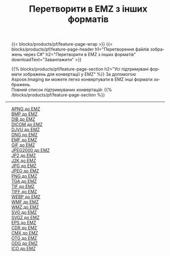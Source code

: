 ﻿---
title: Перетворити в EMZ з інших форматів 
weight: 3920
url: /uk/net/conversion/to/emz 
lang: uk
langdirlevel: 2
locales: zh-hans,ja,it,ru,de,es,fr,nl,id,lt,pl,pt,vi,tr,ko,zh-hant,ar,hi,th,sv,cs,uk,he
description: За допомогою Aspose.Imaging ви можете легко конвертувати в EMZ інші формати
---

{{< blocks/products/pf/feature-page-wrap >}}
{{< blocks/products/pf/feature-page-header h1="Перетворення файлів зображень через C#" h2="Перетворити в EMZ з інших форматів" downloadText="Завантажити" >}}


{{% blocks/products/pf/feature-page-section  h2="Усі підтримувані формати зображень для конвертації у EMZ" %}}
За допомогою Aspose.Imaging ви можете легко конвертувати в EMZ інші формати зображень.
<br/>
Повний список підтримуваних конвертацій:
{{% /blocks/products/pf/feature-page-section %}}
<div class="container-fluid productfamilypage bg-gray">
    <div class="convertypes bg-gray agp-content section">
        <div class="container">
		<hr style="margin-left:-20px;"/>
		<div class="row other-converters">
		    <div class='col-md-2 other-converter remove-lp remove-rp'><a href="/imaging/uk/net/conversion/apng-to-emz" >APNG до EMZ</a></div>
<div class='col-md-2 other-converter remove-lp remove-rp'><a href="/imaging/uk/net/conversion/bmp-to-emz" >BMP до EMZ</a></div>
<div class='col-md-2 other-converter remove-lp remove-rp'><a href="/imaging/uk/net/conversion/dib-to-emz" >DIB до EMZ</a></div>
<div class='col-md-2 other-converter remove-lp remove-rp'><a href="/imaging/uk/net/conversion/dicom-to-emz" >DICOM до EMZ</a></div>
<div class='col-md-2 other-converter remove-lp remove-rp'><a href="/imaging/uk/net/conversion/djvu-to-emz" >DJVU до EMZ</a></div>
<div class='col-md-2 other-converter remove-lp remove-rp'><a href="/imaging/uk/net/conversion/dng-to-emz" >DNG до EMZ</a></div>
<div class='col-md-2 other-converter remove-lp remove-rp'><a href="/imaging/uk/net/conversion/emf-to-emz" >EMF до EMZ</a></div>
<div class='col-md-2 other-converter remove-lp remove-rp'><a href="/imaging/uk/net/conversion/gif-to-emz" >GIF до EMZ</a></div>
<div class='col-md-2 other-converter remove-lp remove-rp'><a href="/imaging/uk/net/conversion/jpeg2000-to-emz" >JPEG2000 до EMZ</a></div>
<div class='col-md-2 other-converter remove-lp remove-rp'><a href="/imaging/uk/net/conversion/jp2-to-emz" >JP2 до EMZ</a></div>
<div class='col-md-2 other-converter remove-lp remove-rp'><a href="/imaging/uk/net/conversion/j2k-to-emz" >J2K до EMZ</a></div>
<div class='col-md-2 other-converter remove-lp remove-rp'><a href="/imaging/uk/net/conversion/jpg-to-emz" >JPG до EMZ</a></div>
<div class='col-md-2 other-converter remove-lp remove-rp'><a href="/imaging/uk/net/conversion/jpeg-to-emz" >JPEG до EMZ</a></div>
<div class='col-md-2 other-converter remove-lp remove-rp'><a href="/imaging/uk/net/conversion/png-to-emz" >PNG до EMZ</a></div>
<div class='col-md-2 other-converter remove-lp remove-rp'><a href="/imaging/uk/net/conversion/tga-to-emz" >TGA до EMZ</a></div>
<div class='col-md-2 other-converter remove-lp remove-rp'><a href="/imaging/uk/net/conversion/tif-to-emz" >TIF до EMZ</a></div>
<div class='col-md-2 other-converter remove-lp remove-rp'><a href="/imaging/uk/net/conversion/tiff-to-emz" >TIFF до EMZ</a></div>
<div class='col-md-2 other-converter remove-lp remove-rp'><a href="/imaging/uk/net/conversion/webp-to-emz" >WEBP до EMZ</a></div>
<div class='col-md-2 other-converter remove-lp remove-rp'><a href="/imaging/uk/net/conversion/wmf-to-emz" >WMF до EMZ</a></div>
<div class='col-md-2 other-converter remove-lp remove-rp'><a href="/imaging/uk/net/conversion/wmz-to-emz" >WMZ до EMZ</a></div>
<div class='col-md-2 other-converter remove-lp remove-rp'><a href="/imaging/uk/net/conversion/svg-to-emz" >SVG до EMZ</a></div>
<div class='col-md-2 other-converter remove-lp remove-rp'><a href="/imaging/uk/net/conversion/svgz-to-emz" >SVGZ до EMZ</a></div>
<div class='col-md-2 other-converter remove-lp remove-rp'><a href="/imaging/uk/net/conversion/eps-to-emz" >EPS до EMZ</a></div>
<div class='col-md-2 other-converter remove-lp remove-rp'><a href="/imaging/uk/net/conversion/cdr-to-emz" >CDR до EMZ</a></div>
<div class='col-md-2 other-converter remove-lp remove-rp'><a href="/imaging/uk/net/conversion/cmx-to-emz" >CMX до EMZ</a></div>
<div class='col-md-2 other-converter remove-lp remove-rp'><a href="/imaging/uk/net/conversion/otg-to-emz" >OTG до EMZ</a></div>
<div class='col-md-2 other-converter remove-lp remove-rp'><a href="/imaging/uk/net/conversion/odg-to-emz" >ODG до EMZ</a></div>
<div class='col-md-2 other-converter remove-lp remove-rp'><a href="/imaging/uk/net/conversion/ico-to-emz" >ICO до EMZ</a></div>
                </div>
        </div>
    </div>
</div>
<br/>


